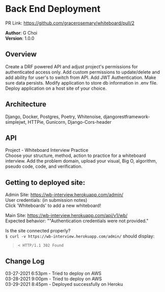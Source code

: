 # Back End Deployment  

PR Link: https://github.com/gracerosemary/whiteboard/pull/2  

**Author**: G Choi   
**Version**: 1.0.0

## Overview
Create a DRF powered API and adjust project's permissions for authenticated access only. Add custom permissions to update/delete and add ability for user's to switch from API. Add JWT Authentication. Make sure data persists. Modify application to store db information in .env file. Deploy application on a host site of your choice. 

## Architecture
Django, Docker, Postgres, Poetry, Whitenoise, djangorestframework-simplejwt, HTTPie, Gunicorn, Django-Cors-header     

## API
Project - Whiteboard Interview Practice  
Choose your structure, method, action to practice for a whiteboard interview. Add the problem domain, upload your visual, Big O, algorithm, pseudo code, code, and verification.  

## Getting to deployed site:
Admin Site: https://wb-interview.herokuapp.com/admin/  
User credentials: (in submission notes)  
Click 'Whiteboards' to add a new whiteboard!    

Main Site: https://wb-interview.herokuapp.com/api/v1/wb/    
Expected behavior: ""Authentication credentials were not provided."    

Is the site connected properly?  
`$ curl -v https://wb-interview.herokuapp.com/admin/` should display:  
> `< HTTP/1.1 302 Found`

## Change Log
03-27-2021 6:53pm - Tried to deploy on AWS   
03-28-2021 9:00pm - Tried to deploy on AWS  
03-29-2021 8:45pm - Deployed successfully on Heroku  
